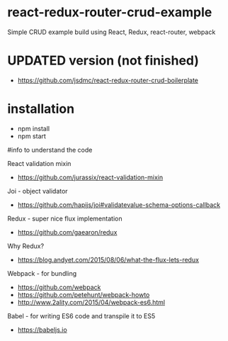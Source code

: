 # react-redux-router-crud-example
Simple CRUD example build using React, Redux, react-router, webpack

# UPDATED version (not finished)

- https://github.com/jsdmc/react-redux-router-crud-boilerplate

# installation

- npm install
- npm start

#info to understand the code

React validation mixin

- https://github.com/jurassix/react-validation-mixin

Joi - object validator

- https://github.com/hapijs/joi#validatevalue-schema-options-callback

Redux - super nice flux implementation

- https://github.com/gaearon/redux

Why Redux?

- https://blog.andyet.com/2015/08/06/what-the-flux-lets-redux

Webpack - for bundling

- https://github.com/webpack
- https://github.com/petehunt/webpack-howto
- http://www.2ality.com/2015/04/webpack-es6.html

Babel - for writing ES6 code and transpile it to ES5

- https://babeljs.io
